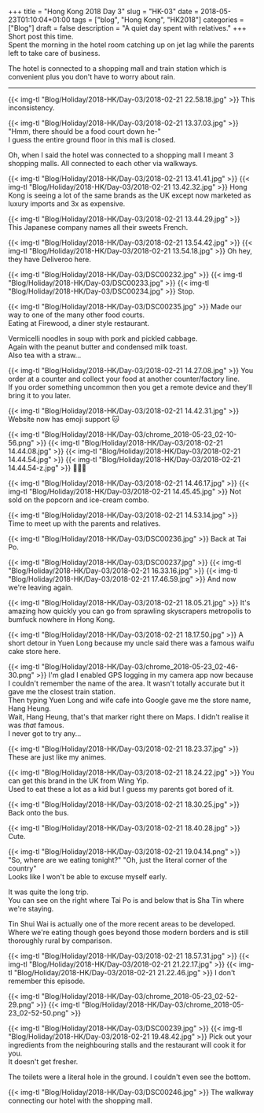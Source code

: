 +++
title = "Hong Kong 2018 Day 3"
slug = "HK-03"
date = 2018-05-23T01:10:04+01:00
tags = ["blog", "Hong Kong", "HK2018"]
categories = ["Blog"]
draft = false
description = "A quiet day spent with relatives."
+++
Short post this time.  
Spent the morning in the hotel room catching up on jet lag while the parents left to take care of business.

The hotel is connected to a shopping mall and train station which is convenient plus you don't have to worry about rain.
<!--more-->
***
{{< img-tl "Blog/Holiday/2018-HK/Day-03/2018-02-21 22.58.18.jpg" >}}
This inconsistency.

{{< img-tl "Blog/Holiday/2018-HK/Day-03/2018-02-21 13.37.03.jpg" >}}
"Hmm, there should be a food court down he-"  
I guess the entire ground floor in this mall is closed.  

Oh, when I said the hotel was connected to a shopping mall I meant 3 shopping malls. All connected to each other via walkways.

{{< img-tl "Blog/Holiday/2018-HK/Day-03/2018-02-21 13.41.41.jpg" >}}
{{< img-tl "Blog/Holiday/2018-HK/Day-03/2018-02-21 13.42.32.jpg" >}}
Hong Kong is seeing a lot of the same brands as the UK except now marketed as luxury imports and 3x as expensive.

{{< img-tl "Blog/Holiday/2018-HK/Day-03/2018-02-21 13.44.29.jpg" >}}
This Japanese company names all their sweets French.

{{< img-tl "Blog/Holiday/2018-HK/Day-03/2018-02-21 13.54.42.jpg" >}}
{{< img-tl "Blog/Holiday/2018-HK/Day-03/2018-02-21 13.54.18.jpg" >}}
Oh hey, they have Deliveroo here.

{{< img-tl "Blog/Holiday/2018-HK/Day-03/DSC00232.jpg" >}}
{{< img-tl "Blog/Holiday/2018-HK/Day-03/DSC00233.jpg" >}}
{{< img-tl "Blog/Holiday/2018-HK/Day-03/DSC00234.jpg" >}}
Stop.

{{< img-tl "Blog/Holiday/2018-HK/Day-03/DSC00235.jpg" >}}
Made our way to one of the many other food courts.  
Eating at Firewood, a diner style restaurant.  

Vermicelli noodles in soup with pork and pickled cabbage.  
Again with the peanut butter and condensed milk toast.  
Also tea with a straw...

{{< img-tl "Blog/Holiday/2018-HK/Day-03/2018-02-21 14.27.08.jpg" >}}
You order at a counter and collect your food at another counter/factory line.  
If you order something uncommon then you get a remote device and they'll bring it to you later.

{{< img-tl "Blog/Holiday/2018-HK/Day-03/2018-02-21 14.42.31.jpg" >}}
Website now has emoji support :cat:

{{< img-tl "Blog/Holiday/2018-HK/Day-03/chrome_2018-05-23_02-10-56.png" >}}
{{< img-tl "Blog/Holiday/2018-HK/Day-03/2018-02-21 14.44.08.jpg" >}}
{{< img-tl "Blog/Holiday/2018-HK/Day-03/2018-02-21 14.44.54.jpg" >}}
{{< img-tl "Blog/Holiday/2018-HK/Day-03/2018-02-21 14.44.54-z.jpg" >}}
:eyes::eyes::eyes:

{{< img-tl "Blog/Holiday/2018-HK/Day-03/2018-02-21 14.46.17.jpg" >}}
{{< img-tl "Blog/Holiday/2018-HK/Day-03/2018-02-21 14.45.45.jpg" >}}
Not sold on the popcorn and ice-cream combo.

{{< img-tl "Blog/Holiday/2018-HK/Day-03/2018-02-21 14.53.14.jpg" >}}
Time to meet up with the parents and relatives.

{{< img-tl "Blog/Holiday/2018-HK/Day-03/DSC00236.jpg" >}}
Back at Tai Po.

{{< img-tl "Blog/Holiday/2018-HK/Day-03/DSC00237.jpg" >}}
{{< img-tl "Blog/Holiday/2018-HK/Day-03/2018-02-21 16.33.16.jpg" >}}
{{< img-tl "Blog/Holiday/2018-HK/Day-03/2018-02-21 17.46.59.jpg" >}}
And now we're leaving again.

{{< img-tl "Blog/Holiday/2018-HK/Day-03/2018-02-21 18.05.21.jpg" >}}
It's amazing how quickly you can go from sprawling skyscrapers metropolis to bumfuck nowhere in Hong Kong.

{{< img-tl "Blog/Holiday/2018-HK/Day-03/2018-02-21 18.17.50.jpg" >}}
A short detour in Yuen Long because my uncle said there was a famous waifu cake store here.  

{{< img-tl "Blog/Holiday/2018-HK/Day-03/chrome_2018-05-23_02-46-30.png" >}}
I'm glad I enabled GPS logging in my camera app now because I couldn't remember the name of the area. It wasn't totally accurate but it gave me the closest train station.  
Then typing Yuen Long and wife cafe into Google gave me the store name, Hang Heung.  
Wait, Hang Heung, that's that marker right there on Maps. I didn't realise it was _that_ famous.  
I never got to try any...

{{< img-tl "Blog/Holiday/2018-HK/Day-03/2018-02-21 18.23.37.jpg" >}}
These are just like my animes.

{{< img-tl "Blog/Holiday/2018-HK/Day-03/2018-02-21 18.24.22.jpg" >}}
You can get this brand in the UK from Wing Yip.  
Used to eat these a lot as a kid but I guess my parents got bored of it.

{{< img-tl "Blog/Holiday/2018-HK/Day-03/2018-02-21 18.30.25.jpg" >}}
Back onto the bus.

{{< img-tl "Blog/Holiday/2018-HK/Day-03/2018-02-21 18.40.28.jpg" >}}
Cute.

{{< img-tl "Blog/Holiday/2018-HK/Day-03/2018-02-21 19.04.14.png" >}}
"So, where are we eating tonight?" "Oh, just the literal corner of the country"  
Looks like I won't be able to excuse myself early.

It was quite the long trip.  
You can see on the right where Tai Po is and below that is Sha Tin where we're staying.

Tin Shui Wai is actually one of the more recent areas to be developed.  
Where we're eating though goes beyond those modern borders and is still thoroughly rural by comparison.

{{< img-tl "Blog/Holiday/2018-HK/Day-03/2018-02-21 18.57.31.jpg" >}}
{{< img-tl "Blog/Holiday/2018-HK/Day-03/2018-02-21 21.22.17.jpg" >}}
{{< img-tl "Blog/Holiday/2018-HK/Day-03/2018-02-21 21.22.46.jpg" >}}
I don't remember this episode.

{{< img-tl "Blog/Holiday/2018-HK/Day-03/chrome_2018-05-23_02-52-29.png" >}}
{{< img-tl "Blog/Holiday/2018-HK/Day-03/chrome_2018-05-23_02-52-50.png" >}}

{{< img-tl "Blog/Holiday/2018-HK/Day-03/DSC00239.jpg" >}}
{{< img-tl "Blog/Holiday/2018-HK/Day-03/2018-02-21 19.48.42.jpg" >}}
Pick out your ingredients from the neighbouring stalls and the restaurant will cook it for you.  
It doesn't get fresher.

The toilets were a literal hole in the ground. I couldn't even see the bottom.

{{< img-tl "Blog/Holiday/2018-HK/Day-03/DSC00246.jpg" >}}
The walkway connecting our hotel with the shopping mall.